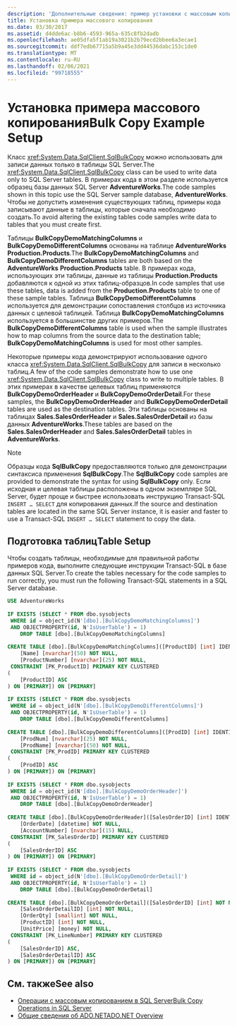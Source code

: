 ```yaml
---
description: 'Дополнительные сведения: пример установки с массовым копированием'
title: Установка примера массового копирования
ms.date: 03/30/2017
ms.assetid: d4dde6ac-b8b6-4593-965a-635c8fb2dadb
ms.openlocfilehash: ae05dfa5f1ab19a3021b2b79ecd2bbee6a3ecae1
ms.sourcegitcommit: ddf7edb67715a5b9a45e3dd44536dabc153c1de0
ms.translationtype: MT
ms.contentlocale: ru-RU
ms.lasthandoff: 02/06/2021
ms.locfileid: "99718555"
---
```

# <a name="bulk-copy-example-setup"></a><span data-ttu-id="627d7-103">Установка примера массового копирования</span><span class="sxs-lookup"><span data-stu-id="627d7-103">Bulk Copy Example Setup</span></span>

<span data-ttu-id="627d7-104">Класс <xref:System.Data.SqlClient.SqlBulkCopy> можно использовать для записи данных только в таблицы SQL Server.</span><span class="sxs-lookup"><span data-stu-id="627d7-104">The <xref:System.Data.SqlClient.SqlBulkCopy> class can be used to write data only to SQL Server tables.</span></span> <span data-ttu-id="627d7-105">В примерах кода в этом разделе используется образец базы данных SQL Server **AdventureWorks**.</span><span class="sxs-lookup"><span data-stu-id="627d7-105">The code samples shown in this topic use the SQL Server sample database, **AdventureWorks**.</span></span> <span data-ttu-id="627d7-106">Чтобы не допустить изменения существующих таблиц, примеры кода записывают данные в таблицы, которые сначала необходимо создать.</span><span class="sxs-lookup"><span data-stu-id="627d7-106">To avoid altering the existing tables code samples write data to tables that you must create first.</span></span>  
  
 <span data-ttu-id="627d7-107">Таблицы **BulkCopyDemoMatchingColumns** и **BulkCopyDemoDifferentColumns** основаны на таблице **AdventureWorks** **Production.Products**.</span><span class="sxs-lookup"><span data-stu-id="627d7-107">The **BulkCopyDemoMatchingColumns** and **BulkCopyDemoDifferentColumns** tables are both based on the **AdventureWorks** **Production.Products** table.</span></span> <span data-ttu-id="627d7-108">В примерах кода, использующих эти таблицы, данные из таблицы **Production.Products** добавляются к одной из этих таблиц-образцов.</span><span class="sxs-lookup"><span data-stu-id="627d7-108">In code samples that use these tables, data is added from the **Production.Products** table to one of these sample tables.</span></span> <span data-ttu-id="627d7-109">Таблица **BulkCopyDemoDifferentColumns** используется для демонстрации сопоставления столбцов из источника данных с целевой таблицей. Таблица **BulkCopyDemoMatchingColumns** используется в большинстве других примеров.</span><span class="sxs-lookup"><span data-stu-id="627d7-109">The **BulkCopyDemoDifferentColumns** table is used when the sample illustrates how to map columns from the source data to the destination table; **BulkCopyDemoMatchingColumns** is used for most other samples.</span></span>  
  
 <span data-ttu-id="627d7-110">Некоторые примеры кода демонстрируют использование одного класса <xref:System.Data.SqlClient.SqlBulkCopy> для записи в несколько таблиц.</span><span class="sxs-lookup"><span data-stu-id="627d7-110">A few of the code samples demonstrate how to use one <xref:System.Data.SqlClient.SqlBulkCopy> class to write to multiple tables.</span></span> <span data-ttu-id="627d7-111">В этих примерах в качестве целевых таблиц применяются **BulkCopyDemoOrderHeader** и **BulkCopyDemoOrderDetail**.</span><span class="sxs-lookup"><span data-stu-id="627d7-111">For these samples, the **BulkCopyDemoOrderHeader** and **BulkCopyDemoOrderDetail** tables are used as the destination tables.</span></span> <span data-ttu-id="627d7-112">Эти таблицы основаны на таблицах **Sales.SalesOrderHeader** и **Sales.SalesOrderDetail** из базы данных **AdventureWorks**.</span><span class="sxs-lookup"><span data-stu-id="627d7-112">These tables are based on the **Sales.SalesOrderHeader** and **Sales.SalesOrderDetail** tables in **AdventureWorks**.</span></span>  
  
> [!NOTE]
> <span data-ttu-id="627d7-113">Образцы кода **SqlBulkCopy** предоставляются только для демонстрации синтаксиса применения **SqlBulkCopy**.</span><span class="sxs-lookup"><span data-stu-id="627d7-113">The **SqlBulkCopy** code samples are provided to demonstrate the syntax for using **SqlBulkCopy** only.</span></span> <span data-ttu-id="627d7-114">Если исходная и целевая таблицы расположены в одном экземпляре SQL Server, будет проще и быстрее использовать инструкцию Transact-SQL `INSERT … SELECT` для копирования данных.</span><span class="sxs-lookup"><span data-stu-id="627d7-114">If the source and destination tables are located in the same SQL Server instance, it is easier and faster to use a Transact-SQL `INSERT … SELECT` statement to copy the data.</span></span>  
  
## <a name="table-setup"></a><span data-ttu-id="627d7-115">Подготовка таблиц</span><span class="sxs-lookup"><span data-stu-id="627d7-115">Table Setup</span></span>  

 <span data-ttu-id="627d7-116">Чтобы создать таблицы, необходимые для правильной работы примеров кода, выполните следующие инструкции Transact-SQL в базе данных SQL Server.</span><span class="sxs-lookup"><span data-stu-id="627d7-116">To create the tables necessary for the code samples to run correctly, you must run the following Transact-SQL statements in a SQL Server database.</span></span>  
  
```sql
USE AdventureWorks  
  
IF EXISTS (SELECT * FROM dbo.sysobjects
 WHERE id = object_id(N'[dbo].[BulkCopyDemoMatchingColumns]')  
 AND OBJECTPROPERTY(id, N'IsUserTable') = 1)  
    DROP TABLE [dbo].[BulkCopyDemoMatchingColumns]  
  
CREATE TABLE [dbo].[BulkCopyDemoMatchingColumns]([ProductID] [int] IDENTITY(1,1) NOT NULL,  
    [Name] [nvarchar](50) NOT NULL,  
    [ProductNumber] [nvarchar](25) NOT NULL,  
 CONSTRAINT [PK_ProductID] PRIMARY KEY CLUSTERED  
(  
    [ProductID] ASC  
) ON [PRIMARY]) ON [PRIMARY]  
  
IF EXISTS (SELECT * FROM dbo.sysobjects
 WHERE id = object_id(N'[dbo].[BulkCopyDemoDifferentColumns]')  
 AND OBJECTPROPERTY(id, N'IsUserTable') = 1)  
    DROP TABLE [dbo].[BulkCopyDemoDifferentColumns]  
  
CREATE TABLE [dbo].[BulkCopyDemoDifferentColumns]([ProdID] [int] IDENTITY(1,1) NOT NULL,  
    [ProdNum] [nvarchar](25) NOT NULL,  
    [ProdName] [nvarchar](50) NOT NULL,  
 CONSTRAINT [PK_ProdID] PRIMARY KEY CLUSTERED  
(  
    [ProdID] ASC  
) ON [PRIMARY]) ON [PRIMARY]  
  
IF EXISTS (SELECT * FROM dbo.sysobjects
 WHERE id = object_id(N'[dbo].[BulkCopyDemoOrderHeader]')  
 AND OBJECTPROPERTY(id, N'IsUserTable') = 1)  
    DROP TABLE [dbo].[BulkCopyDemoOrderHeader]  
  
CREATE TABLE [dbo].[BulkCopyDemoOrderHeader]([SalesOrderID] [int] IDENTITY(1,1) NOT NULL,  
    [OrderDate] [datetime] NOT NULL,  
    [AccountNumber] [nvarchar](15) NULL,  
 CONSTRAINT [PK_SalesOrderID] PRIMARY KEY CLUSTERED  
(  
    [SalesOrderID] ASC  
) ON [PRIMARY]) ON [PRIMARY]  
  
IF EXISTS (SELECT * FROM dbo.sysobjects
 WHERE id = object_id(N'[dbo].[BulkCopyDemoOrderDetail]')  
 AND OBJECTPROPERTY(id, N'IsUserTable') = 1)  
    DROP TABLE [dbo].[BulkCopyDemoOrderDetail]  
  
CREATE TABLE [dbo].[BulkCopyDemoOrderDetail]([SalesOrderID] [int] NOT NULL,  
    [SalesOrderDetailID] [int] NOT NULL,  
    [OrderQty] [smallint] NOT NULL,  
    [ProductID] [int] NOT NULL,  
    [UnitPrice] [money] NOT NULL,  
 CONSTRAINT [PK_LineNumber] PRIMARY KEY CLUSTERED  
(  
    [SalesOrderID] ASC,  
    [SalesOrderDetailID] ASC  
) ON [PRIMARY]) ON [PRIMARY]  
```  
  
## <a name="see-also"></a><span data-ttu-id="627d7-117">См. также</span><span class="sxs-lookup"><span data-stu-id="627d7-117">See also</span></span>

- [<span data-ttu-id="627d7-118">Операции с массовым копированием в SQL Server</span><span class="sxs-lookup"><span data-stu-id="627d7-118">Bulk Copy Operations in SQL Server</span></span>](bulk-copy-operations-in-sql-server.md)
- [<span data-ttu-id="627d7-119">Общие сведения об ADO.NET</span><span class="sxs-lookup"><span data-stu-id="627d7-119">ADO.NET Overview</span></span>](../ado-net-overview.md)
